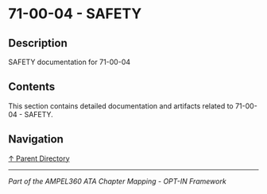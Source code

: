 # 71-00-04 - SAFETY

## Description

SAFETY documentation for 71-00-04

## Contents

This section contains detailed documentation and artifacts related to 71-00-04 - SAFETY.

## Navigation

[↑ Parent Directory](../README.md)

---

*Part of the AMPEL360 ATA Chapter Mapping - OPT-IN Framework*
